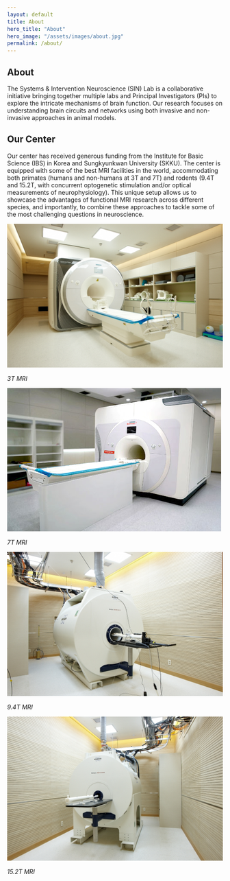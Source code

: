 ```yaml
---
layout: default
title: About
hero_title: "About"
hero_image: "/assets/images/about.jpg"
permalink: /about/
---
```

<!-- About Section -->
<section class="about-section">
    <div class="container">
        <div class="custom-container">
            <h2 class="section-title"><span>About</span></h2>
            <p>
                The Systems & Intervention Neuroscience (SIN) Lab is a collaborative initiative bringing together multiple labs and Principal Investigators (PIs) to explore the intricate mechanisms of brain function. Our research focuses on understanding brain circuits and networks using both invasive and non-invasive approaches in animal models.
            </p>
        </div>
    </div>
</section>

<!-- Our Center Section -->
<section class="about-section">
    <div class="container">
        <div class="custom-container">
            <h2 class="section-title"><span>Our Center</span></h2>
            <p>
                Our center has received generous funding from the Institute for Basic Science (IBS) in Korea and Sungkyunkwan University (SKKU). The center is equipped with some of the best MRI facilities in the world, accommodating both primates (humans and non-humans at 3T and 7T) and rodents (9.4T and 15.2T, with concurrent optogenetic stimulation and/or optical measurements of neurophysiology). This unique setup allows us to showcase the advantages of functional MRI research across different species, and importantly, to combine these approaches to tackle some of the most challenging questions in neuroscience.
            </p>
        </div>
        <!-- Small MRI Photos -->
        <div class="custom-container">
            <div class="row mt-4">
                <div class="col-md-6 col-lg-3 mb-4">
                    <img src="/assets/images/3T.jpg" alt="3T MRI" class="img-fluid shadow">
                    <p class="text-center mt-2"><em>3T MRI</em></p>
                </div>
                <div class="col-md-6 col-lg-3 mb-4">
                    <img src="/assets/images/7T.jpg" alt="7T MRI" class="img-fluid shadow">
                    <p class="text-center mt-2"><em>7T MRI</em></p>
                </div>
                <div class="col-md-6 col-lg-3 mb-4">
                    <img src="/assets/images/9.4T.jpg" alt="9.4T MRI" class="img-fluid shadow">
                    <p class="text-center mt-2"><em>9.4T MRI</em></p>
                </div>
                <div class="col-md-6 col-lg-3 mb-4">
                    <img src="/assets/images/15.2T.jpg" alt="15.2T MRI" class="img-fluid shadow">
                    <p class="text-center mt-2"><em>15.2T MRI</em></p>
                </div>
            </div>
        </div>
    </div>
</section>